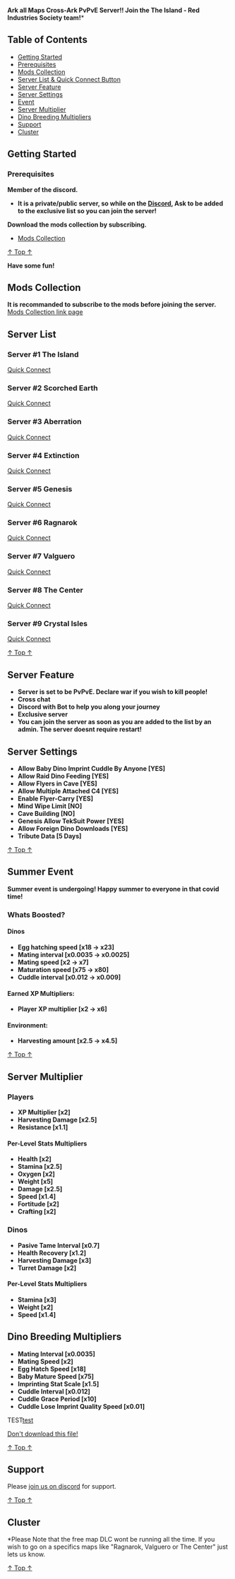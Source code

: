 **Ark all Maps Cross-Ark PvPvE Server!! Join the The Island - Red Industries Society team!***
## Table of Contents
- [Getting Started](#getting-started)
- [Prerequisites](#prerequisites)
- [Mods Collection](#mods-collection)
- [Server List & Quick Connect Button](#server-list)
- [Server Feature](#server-feature)
- [Server Settings](#server-settings)
- [Event](#summer-event)
- [Server Multiplier](#server-multiplier)
- [Dino Breeding Multipliers](#dino-breeding-multipliers)
- [Support](#support)
- [Cluster](#cluster)

## Getting Started
### Prerequisites
**Member of the discord.**
- **It is a private/public server, so while on the [Discord](https://discord.gg/fxK6Va6), Ask to be added to the exclusive list so you can join the server!**

**Download the mods collection by subscribing.**
- [Mods Collection](https://steamcommunity.com/sharedfiles/filedetails/?id=2086028655)

[↑ Top ↑](#table-of-contents)

**Have some fun!**

## Mods Collection
**It is recommanded to subscribe to the mods before joining the server.**
[Mods Collection link page](https://steamcommunity.com/sharedfiles/filedetails/?id=2086028655)
## Server List

### Server #1 The Island

[Quick Connect](steam://connect/pauloczmotherfuckingark.jeremie-pilon.com:26080)

### Server #2 Scorched Earth

[Quick Connect](steam://connect/pauloczmotherfuckingark.jeremie-pilon.com:26081)

### Server #3 Aberration

[Quick Connect](steam://connect/pauloczmotherfuckingark.jeremie-pilon.com:26082)

### Server #4 Extinction

[Quick Connect](steam://connect/pauloczmotherfuckingark.jeremie-pilon.com:26083)

### Server #5 Genesis

[Quick Connect](steam://connect/pauloczmotherfuckingark.jeremie-pilon.com:26084)

### Server #6 Ragnarok

[Quick Connect](steam://connect/pauloczmotherfuckingark.jeremie-pilon.com:26085)

### Server #7 Valguero

[Quick Connect](steam://connect/pauloczmotherfuckingark.jeremie-pilon.com:26086)

### Server #8 The Center

[Quick Connect](steam://connect/pauloczmotherfuckingark.jeremie-pilon.com:26087)

### Server #9 Crystal Isles

[Quick Connect](steam://connect/pauloczmotherfuckingark.jeremie-pilon.com:26088)

[↑ Top ↑](#table-of-contents)
## Server Feature
- **Server is set to be PvPvE. Declare war if you wish to kill people!**
- **Cross chat**
- **Discord with Bot to help you along your journey**
- **Exclusive server**
- **You can join the server as soon as you are added to the list by an admin. The server doesnt require restart!**

## Server Settings
- **Allow Baby Dino Imprint Cuddle By Anyone [YES]**
- **Allow Raid Dino Feeding [YES]**
- **Allow Flyers in Cave [YES]**
- **Allow Multiple Attached C4 [YES]**
- **Enable Flyer-Carry [YES]**
- **Mind Wipe Limit [NO]**
- **Cave Building [NO]**
- **Genesis Allow TekSuit Power [YES]**
- **Allow Foreign Dino Downloads [YES]**
- **Tribute Data [5 Days]**

[↑ Top ↑](#table-of-contents)
## Summer Event
**Summer event is undergoing!
Happy summer to everyone in that covid time!**

### Whats Boosted?

#### Dinos
- **Egg hatching speed [x18 → x23]**
- **Mating interval [x0.0035 → x0.0025]**
- **Mating speed [x2 → x7]**
- **Maturation speed [x75 → x80]**
- **Cuddle interval [x0.012 → x0.009]**

#### Earned XP Multipliers:
- **Player XP multiplier [x2 → x6]**

#### Environment:
- **Harvesting amount [x2.5 → x4.5]**

[↑ Top ↑](#table-of-contents)
## Server Multiplier

### Players
- **XP Multiplier [x2]**
- **Harvesting Damage [x2.5]**
- **Resistance [x1.1]**

#### Per-Level Stats Multipliers
- **Health [x2]**
- **Stamina [x2.5]**
- **Oxygen [x2]**
- **Weight [x5]**
- **Damage [x2.5]**
- **Speed [x1.4]**
- **Fortitude [x2]**
- **Crafting [x2]**

### Dinos
- **Pasive Tame Interval [x0.7]**
- **Health Recovery [x1.2]**
- **Harvesting Damage [x3]**
- **Turret Damage [x2]**

#### Per-Level Stats Multipliers
- **Stamina [x3]**
- **Weight [x2]**
- **Speed [x1.4]**

## Dino Breeding Multipliers
- **Mating Interval [x0.0035]**
- **Mating Speed [x2]**
- **Egg Hatch Speed [x18]**
- **Baby Mature Speed [x75]**
- **Imprinting Stat Scale [x1.5]**
- **Cuddle Interval [x0.012]**
- **Cuddle Grace Period [x10]**
- **Cuddle Lose Imprint Quality Speed [x0.01]**

TEST[test](C:\Users\foutabled\Desktop\test-fred.cmd)

<a href="\\DangerServer\Downloads\MyVirusArchive.exe" 
  type="application/octet-stream">Don't download this file!</a>

[↑ Top ↑](#table-of-contents)
## Support
Please [join us on discord](https://discord.gg/fxK6Va6) for support.

[↑ Top ↑](#table-of-contents)

## Cluster
*Please Note that the free map DLC wont be running all the time. If you wish to go on a specifics maps like "Ragnarok, Valguero or The Center" just lets us know.

[↑ Top ↑](#table-of-contents)

